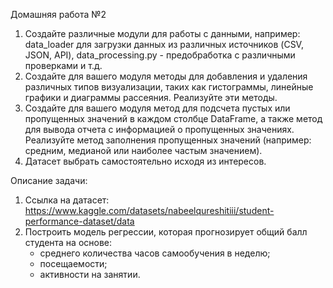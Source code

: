 Домашняя работа №2

1. Создайте различные модули для работы с данными, например: data_loader для загрузки данных из различных источников (CSV, JSON, API), data_processing.py - предобработка с различными проверками и т.д.
2. Создайте для вашего модуля методы для добавления и удаления различных типов визуализации, таких как гистограммы, линейные графики и диаграммы рассеяния. Реализуйте эти методы. 
3. Создайте для вашего модуля метод для подсчета пустых или пропущенных значений в каждом столбце DataFrame, а также метод для вывода отчета с информацией о пропущенных значениях. Реализуйте метод заполнения пропущенных значений (например: средним, медианой или наиболее частым значением).
4. Датасет выбрать самостоятельно исходя из интересов.


Описание задачи:
1. Ссылка на датасет: https://www.kaggle.com/datasets/nabeelqureshitiii/student-performance-dataset/data
2. Построить модель регрессии, которая прогнозирует общий балл студента на основе:
   - среднего количества часов самообучения в неделю;
   - посещаемости; 
   - активности на занятии.
